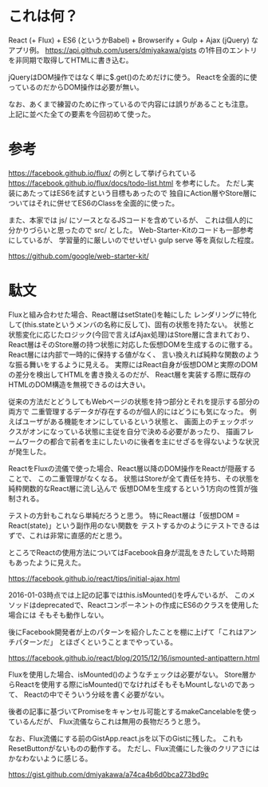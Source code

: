 # これは何？

React (+ Flux) + ES6 (というかBabel) + Browserify + Gulp + Ajax (jQuery) なアプリ例。
https://api.github.com/users/dmiyakawa/gists
の1件目のエントリを非同期で取得してHTMLに書き込む。

jQueryはDOM操作ではなく単に$.get()のためだけに使う。
Reactを全面的に使っているのだからDOM操作は必要が無い。

なお、あくまで練習のために作っているので内容には誤りがあることも注意。
上記に並べた全ての要素を今回初めて使った。

# 参考

https://facebook.github.io/flux/ の例として挙げられている
https://facebook.github.io/flux/docs/todo-list.html
を参考にした。
ただし実装にあたってはES6を試すという目標もあったので
独自にAction層やStore層についてはそれに併せてES6のClassを全面的に使った。

また、本家では js/ にソースとなるJSコードを含めているが、
これは個人的に分かりづらいと思ったので src/ とした。
Web-Starter-Kitのコードも一部参考にしているが、
学習量的に厳しいのでせいぜい gulp serve 等を真似した程度。

https://github.com/google/web-starter-kit/


# 駄文

Fluxと組み合わせた場合、React層はsetState()を軸にした
レンダリングに特化して(this.stateというメンバの名称に反して)、固有の状態を持たない。
状態と状態変化に応じたロジック(今回で言えばAjax処理)はStore層に含まれており、
React層はそのStore層の持つ状態に対応した仮想DOMを生成するのに徹する。
React層には内部で一時的に保持する値がなく、
言い換えれば純粋な関数のような振る舞いをするように見える。
実際にはReact自身が仮想DOMと実際のDOMの差分を検出してHTMLを書き換えるのだが、
React層を実装する際に既存のHTMLのDOM構造を無視できるのは大きい。

従来の方法だとどうしてもWebページの状態を持つ部分とそれを提示する部分の両方で
二重管理するデータが存在するのが個人的にはどうにも気になった。
例えばユーザがある機能をオンにしているという状態と、
画面上のチェックボックスがオンになっている状態に主従を自分で決める必要があったり、
描画フレームワークの都合で前者を主にしたいのに後者を主にせざるを得ないような状況が発生した。

ReactをFluxの流儀で使った場合、React層以降のDOM操作をReactが隠蔽することで、
この二重管理がなくなる。
状態はStoreが全て責任を持ち、その状態を純粋関数的なReact層に流し込んで
仮想DOMを生成するという1方向の性質が強制される。

テストの方針もこれなら単純だろうと思う。
特にReact層は「仮想DOM = React(state)」という副作用のない関数を
テストするかのようにテストできるはずで、これは非常に直感的だと思う。

ところでReactの使用方法についてはFacebook自身が混乱をきたしていた時期もあったように見えた。

https://facebook.github.io/react/tips/initial-ajax.html

2016-01-03時点では上記の記事ではthis.isMounted()を呼んでいるが、
このメソッドはdeprecatedで、Reactコンポーネントの作成にES6のクラスを使用した場合には
そもそも動作しない。

後にFacebook開発者が上のパターンを紹介したことを棚に上げて「これはアンチパターンだ」
とほざくということまでやっている。

https://facebook.github.io/react/blog/2015/12/16/ismounted-antipattern.html

Fluxを使用した場合、isMounted()のようなチェックは必要がない。
Store層からReactを使用する際にisMounted()でなければそもそもMountしないのであって、
Reactの中でそういう分岐を書く必要がない。

後者の記事に基づいてPromiseをキャンセル可能とするmakeCancelableを使っているんだが、
Flux流儀ならこれは無用の長物だろうと思う。

なお、Flux流儀にする前のGistApp.react.jsを以下のGistに残した。
これもResetButtonがないものの動作する。
ただし、Flux流儀にした後のクリアさにはかなわないように感じる。

https://gist.github.com/dmiyakawa/a74ca4b6d0bca273bd9c
